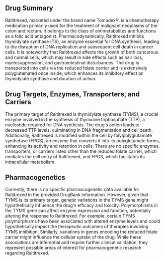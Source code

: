 ## Drug Summary
Raltitrexed, marketed under the brand name Tomudex®, is a chemotherapy medication primarily used for the treatment of malignant neoplasms of the colon and rectum. It belongs to the class of antimetabolites and functions as a folic acid antagonist. Pharmacodynamically, Raltitrexed inhibits thymidylate synthase (TS), an enzyme essential for DNA synthesis, leading to the disruption of DNA replication and subsequent cell death in cancer cells. It is noteworthy that Raltitrexed affects the growth of both cancerous and normal cells, which may result in side effects such as hair loss, myelosuppression, and gastrointestinal disturbances. The drug is transported into cells via the reduced folate carrier and is extensively polyglutamated once inside, which enhances its inhibitory effect on thymidylate synthase and duration of action.

## Drug Targets, Enzymes, Transporters, and Carriers
The primary target of Raltitrexed is thymidylate synthase (TYMS), a crucial enzyme involved in the synthesis of thymidine triphosphate (TTP), a nucleotide required for DNA synthesis. The drug's action leads to decreased TTP levels, culminating in DNA fragmentation and cell death. Additionally, Raltitrexed is modified within the cell by folylpolyglutamate synthetase (FPGS), an enzyme that converts it into its polyglutamate forms, enhancing its activity and retention in cells. There are no specific enzymes, transporters, or carriers listed other than the reduced folate carrier, which mediates the cell entry of Raltitrexed, and FPGS, which facilitates its intracellular metabolism.

## Pharmacogenetics
Currently, there is no specific pharmacogenetic data available for Raltitrexed in the provided DrugBank information. However, given that TYMS is its primary target, genetic variations in the TYMS gene might hypothetically influence the drug's efficacy and toxicity. Polymorphisms in the TYMS gene can affect enzyme expression and function, potentially altering the response to Raltitrexed. For example, certain TYMS polymorphisms have been associated with altered enzyme levels and could hypothetically impact the therapeutic outcomes of therapies involving TYMS inhibition. Similarly, variations in genes encoding the reduced folate carrier might influence the cellular uptake of the drug. While these associations are inferential and require further clinical validation, they represent possible areas of interest for pharmacogenetic research regarding Raltitrexed.